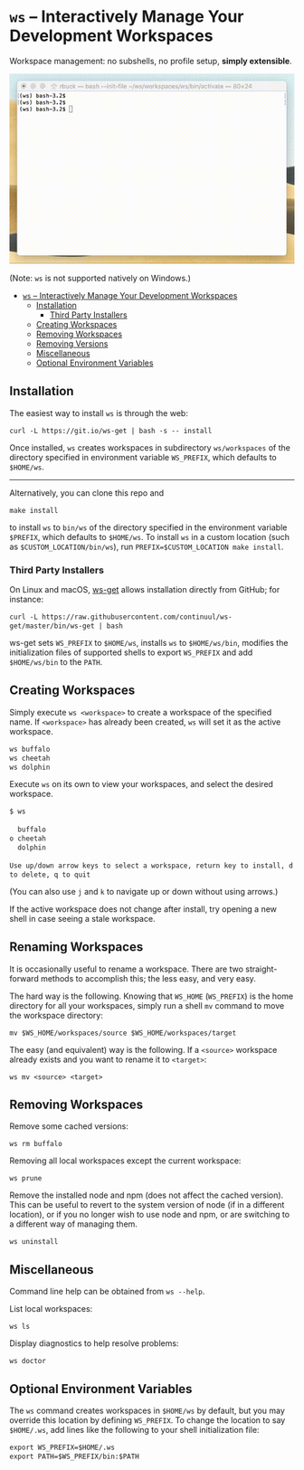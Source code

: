# `ws` – Interactively Manage Your Development Workspaces

Workspace management: no subshells, no profile setup, **simply extensible**.

![usage animation](img/ws.gif)

(Note: `ws` is not supported natively on Windows.)

- [`ws` – Interactively Manage Your Development Workspaces](#ws-%e2%80%93-interactively-manage-your-development-workspaces)
    - [Installation](#installation)
        - [Third Party Installers](#third-party-installers)
    - [Creating Workspaces](#creating-workspaces)
    - [Removing Workspaces](#removing-workspaces)
    - [Removing Versions](#removing-versions)
    - [Miscellaneous](#miscellaneous)
    - [Optional Environment Variables](#optional-environment-variables)

## Installation

The easiest way to install `ws` is through the web:

    curl -L https://git.io/ws-get | bash -s -- install

Once installed, `ws` creates workspaces in subdirectory `ws/workspaces` of the directory specified in environment variable `WS_PREFIX`, which defaults to `$HOME/ws`.

-----

Alternatively, you can clone this repo and

    make install

to install `ws` to `bin/ws` of the directory specified in the environment variable `$PREFIX`, which defaults to `$HOME/ws`. To install `ws` in a custom location (such as `$CUSTOM_LOCATION/bin/ws`), run `PREFIX=$CUSTOM_LOCATION make install`.

### Third Party Installers

On Linux and macOS, [ws-get](https://github.com/continuul/ws-get) allows installation directly from GitHub; for instance:

    curl -L https://raw.githubusercontent.com/continuul/ws-get/master/bin/ws-get | bash

ws-get sets `WS_PREFIX` to `$HOME/ws`, installs `ws` to `$HOME/ws/bin`, modifies the initialization files of supported shells to export `WS_PREFIX` and add `$HOME/ws/bin` to the `PATH`.

## Creating Workspaces

Simply execute `ws <workspace>` to create a workspace of the specified name. If `<workspace>` has already been created, `ws` will set it as the active workspace.

    ws buffalo
    ws cheetah
    ws dolphin

Execute `ws` on its own to view your workspaces, and select the desired workspace.

    $ ws

      buffalo
    ο cheetah
      dolphin

    Use up/down arrow keys to select a workspace, return key to install, d to delete, q to quit

(You can also use `j` and `k` to navigate up or down without using arrows.)

If the active workspace does not change after install, try opening a new shell in case seeing a stale workspace.

## Renaming Workspaces

It is occasionally useful to rename a workspace. There are two straight-forward
methods to accomplish this; the less easy, and very easy.

The hard way is the following. Knowing that `WS_HOME` (`WS_PREFIX`) is the home
directory for all your workspaces, simply run a shell `mv` command to move the
workspace directory:

    mv $WS_HOME/workspaces/source $WS_HOME/workspaces/target

The easy (and equivalent) way is the following. If a `<source>` workspace
already exists and you want to rename it to `<target>`:

    ws mv <source> <target>

## Removing Workspaces

Remove some cached versions:

    ws rm buffalo

Removing all local workspaces except the current workspace:

    ws prune

Remove the installed node and npm (does not affect the cached version). This can be useful
to revert to the system version of node (if in a different location), or if you no longer
wish to use node and npm, or are switching to a different way of managing them.

    ws uninstall

## Miscellaneous

Command line help can be obtained from `ws --help`.

List local workspaces:

    ws ls

Display diagnostics to help resolve problems:

    ws doctor

## Optional Environment Variables

The `ws` command creates workspaces in `$HOME/ws` by default, but you may override this location by defining `WS_PREFIX`.
To change the location to say `$HOME/.ws`, add lines like the following to your shell initialization file:

    export WS_PREFIX=$HOME/.ws
    export PATH=$WS_PREFIX/bin:$PATH
